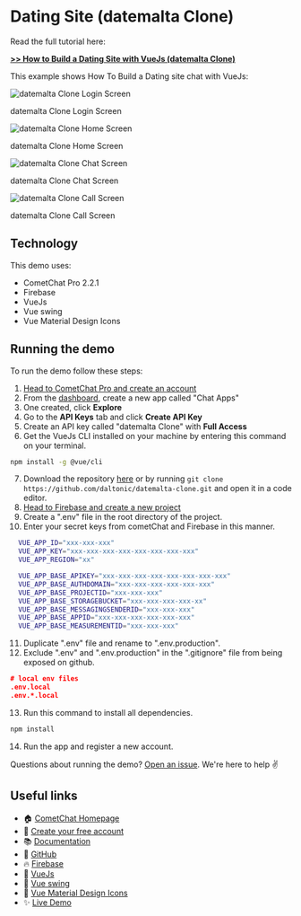 # Dating Site (datemalta Clone)

Read the full tutorial here:

[**>> How to Build a Dating Site with VueJs (datemalta Clone)**](https://www.cometchat.com/tutorials/#)

This example shows How To Build a Dating site chat with VueJs:

![datemalta Clone Login Screen](./screenshots/1.png)
<figcaption>datemalta Clone Login Screen</figcaption>


![datemalta Clone Home Screen](./screenshots/2.png)
<figcaption>datemalta Clone Home Screen</figcaption>


![datemalta Clone Chat Screen](./screenshots/3.png)
<figcaption>datemalta Clone Chat Screen</figcaption>

![datemalta Clone Call Screen](./screenshots/4.png)
<figcaption>datemalta Clone Call Screen</figcaption>


## Technology
This demo uses:

* CometChat Pro 2.2.1
* Firebase
* VueJs
* Vue swing
* Vue Material Design Icons

## Running the demo

To run the demo follow these steps:

1. [Head to CometChat Pro and create an account](https://www.cometchat.com/pro?utm_source=github&utm_medium=link&utm_campaign=NAMEOFREPO)
2. From the [dashboard](https://app.cometchat.com/signup?utm_source=github&utm_medium=link&utm_campaign=NAMEOFREPO), create a new app called "Chat Apps"
3. One created, click **Explore**
4. Go to the **API Keys** tab and click **Create API Key**
5. Create an API key called "datemalta Clone" with **Full Access**
6. Get the VueJs CLI installed on your machine by entering this command on your terminal.
  ```sh
  npm install -g @vue/cli
  ```
7. Download the repository [here](https://github.com/daltonic/datemalta-clone/archive/master.zip) or by running `git clone https://github.com/daltonic/datemalta-clone.git` and open it in a code editor.
8. [Head to Firebase and create a new project](https://console.firebase.google.com)
9. Create a ".env" file in the root directory of the project.
10. Enter your secret keys from cometChat and Firebase in this manner.
  ```sh
    VUE_APP_ID="xxx-xxx-xxx"
    VUE_APP_KEY="xxx-xxx-xxx-xxx-xxx-xxx-xxx-xxx"
    VUE_APP_REGION="xx"

    VUE_APP_BASE_APIKEY="xxx-xxx-xxx-xxx-xxx-xxx-xxx-xxx"
    VUE_APP_BASE_AUTHDOMAIN="xxx-xxx-xxx-xxx-xxx-xxx"
    VUE_APP_BASE_PROJECTID="xxx-xxx-xxx"
    VUE_APP_BASE_STORAGEBUCKET="xxx-xxx-xxx-xxx-xx"
    VUE_APP_BASE_MESSAGINGSENDERID="xxx-xxx-xxx"
    VUE_APP_BASE_APPID="xxx-xxx-xxx-xxx-xxx-xxx"
    VUE_APP_BASE_MEASUREMENTID="xxx-xxx-xxx"

  ```
11. Duplicate ".env" file and rename to ".env.production".
12. Exclude ".env" and ".env.production" in the ".gitignore" file from being exposed on github.
  ```json
  # local env files
  .env.local
  .env.*.local
  ```
13. Run this command to install all dependencies.
  ```sh
  npm install
  ```
14. Run the app and register a new account.

Questions about running the demo? [Open an issue](https://github.com/daltonic/datemalta-clone/issues). We're here to help ✌️


## Useful links

- 🏠 [CometChat Homepage](https://www.cometchat.com/pro/?utm_source=github&utm_medium=link&utm_campaign=NAMEOFREPO)
- 🚀 [Create your free account](https://app.cometchat.com/signup/?utm_source=github&utm_medium=link&utm_campaign=NAMEOFREPO)
- 📚 [Documentation](https://prodocs.cometchat.com/?utm_source=github&utm_medium=link&utm_campaign=NAMEOFREPO)
- 👾 [GitHub](https://www.github.com/cometchat-pro)
- 🔥 [Firebase](https://console.firebase.google.com)
- 🔷 [VueJs](https://vuejs.org/v2/guide/installation.html)
- 🔶 [Vue swing](https://www.npmjs.com/package/vue-swing)
- 💠 [Vue Material Design Icons](https://www.npmjs.com/package/vue-material-design-icons)
- ✨ [Live Demo](https://tiner-clone-213ab.web.app/)